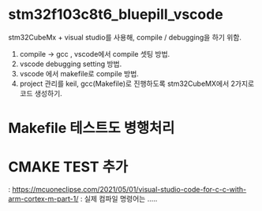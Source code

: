 # stm32f103c8t6_bluepill_vscode

stm32CubeMx + visual studio를 사용해, compile / debugging을 하기 위함. 

1. compile -> gcc , vscode에서 compile 셋팅 방법.
2. vscode debugging setting 방법.
3. vscode 에서 makefile로 compile 방법.
4. project 관리를 keil, gcc(Makefile)로 진행하도록 stm32CubeMX에서 2가지로 코드 생성하기.

# Makefile 테스트도 병행처리
# CMAKE TEST 추가 
: https://mcuoneclipse.com/2021/05/01/visual-studio-code-for-c-c-with-arm-cortex-m-part-1/
: 실제 컴파일 명령어는 .....
